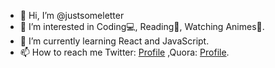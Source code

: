- 👋 Hi, I’m @justsomeletter
- 👀 I’m interested in Coding💻, Reading📖, Watching Animes🐷.
- 🌱 I’m currently learning React and JavaScript.
- 📫 How to reach me Twitter: [Profile](https://twitter.com/RahOwlll) ,Quora: [Profile](https://www.quora.com/profile/Rahul-Chauhan-598).

<!---
justsomeletter/justsomeletter is a ✨ special ✨ repository because its `README.md` (this file) appears on your GitHub profile.
You can click the Preview link to take a look at your changes.
--->
